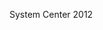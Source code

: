 <Token xmlns:xlink="http://www.w3.org/1999/xlink">System Center 2012</Token>

<!--HONumber=Jun16_HO4-->


